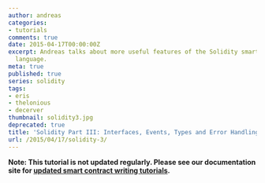 ```yaml
---
author: andreas
categories:
- tutorials
comments: true
date: 2015-04-17T00:00:00Z
excerpt: Andreas talks about more useful features of the Solidity smart contract programming
  language.
meta: true
published: true
series: solidity
tags:
- eris
- thelonious
- decerver
thumbnail: solidity3.jpg
deprecated: true
title: 'Solidity Part III: Interfaces, Events, Types and Error Handling'
url: /2015/04/17/solidity-3/
---
```


**Note: This tutorial is not updated regularly. Please see our documentation site for [updated smart contract writing tutorials](https://monax.io/docs/tutorials/solidity).**
